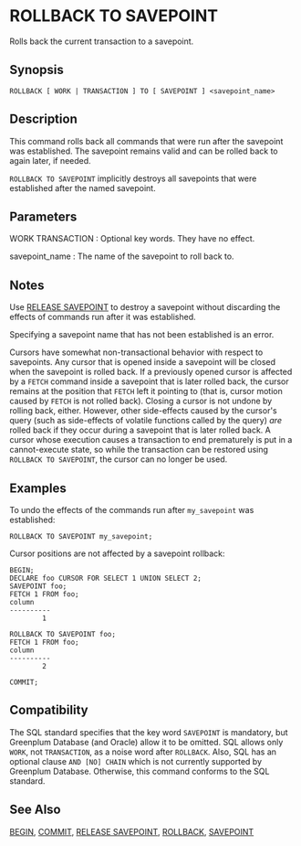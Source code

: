 # ROLLBACK TO SAVEPOINT

Rolls back the current transaction to a savepoint.

## Synopsis

``` {#sql_command_synopsis}
ROLLBACK [ WORK | TRANSACTION ] TO [ SAVEPOINT ] <savepoint_name>
```

## Description

This command rolls back all commands that were run after the savepoint was established. The savepoint remains valid and can be rolled back to again later, if needed.

`ROLLBACK TO SAVEPOINT` implicitly destroys all savepoints that were established after the named savepoint.

## Parameters

WORK
TRANSACTION
:   Optional key words. They have no effect.

savepoint_name
:   The name of the savepoint to roll back to.

## Notes

Use [RELEASE SAVEPOINT](/docs/sql-statements/sql-statement-release-savepoint.md) to destroy a savepoint without discarding the effects of commands run after it was established.

Specifying a savepoint name that has not been established is an error.

Cursors have somewhat non-transactional behavior with respect to savepoints. Any cursor that is opened inside a savepoint will be closed when the savepoint is rolled back. If a previously opened cursor is affected by a `FETCH` command inside a savepoint that is later rolled back, the cursor remains at the position that `FETCH` left it pointing to (that is, cursor motion caused by `FETCH` is not rolled back). Closing a cursor is not undone by rolling back, either. However, other side-effects caused by the cursor's query (such as side-effects of volatile functions called by the query) *are* rolled back if they occur during a savepoint that is later rolled back. A cursor whose execution causes a transaction to end prematurely is put in a cannot-execute state, so while the transaction can be restored using `ROLLBACK TO SAVEPOINT`, the cursor can no longer be used.

## Examples

To undo the effects of the commands run after `my_savepoint` was established:

```
ROLLBACK TO SAVEPOINT my_savepoint;
```

Cursor positions are not affected by a savepoint rollback:

```
BEGIN;
DECLARE foo CURSOR FOR SELECT 1 UNION SELECT 2;
SAVEPOINT foo;
FETCH 1 FROM foo;
column 
----------
        1

ROLLBACK TO SAVEPOINT foo;
FETCH 1 FROM foo;
column 
----------
        2

COMMIT;
```

## Compatibility

The SQL standard specifies that the key word `SAVEPOINT` is mandatory, but Greenplum Database (and Oracle) allow it to be omitted. SQL allows only `WORK`, not `TRANSACTION`, as a noise word after `ROLLBACK`. Also, SQL has an optional clause `AND [NO] CHAIN` which is not currently supported by Greenplum Database. Otherwise, this command conforms to the SQL standard.

## See Also

[BEGIN](/docs/sql-statements/sql-statement-begin.md), [COMMIT](/docs/sql-statements/sql-statement-commit.md), [RELEASE SAVEPOINT](/docs/sql-statements/sql-statement-release-savepoint.md), [ROLLBACK](/docs/sql-statements/sql-statement-rollback.md), [SAVEPOINT](/docs/sql-statements/sql-statement-savepoint.md)



